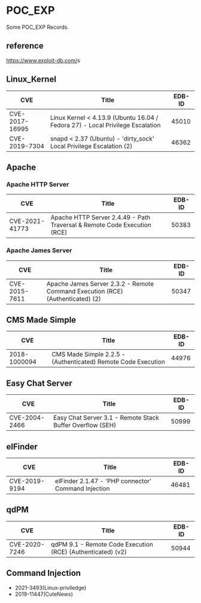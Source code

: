 # POC_EXP

Some POC_EXP Records.

## reference

<https://www.exploit-db.com/>s

## Linux_Kernel

|CVE|Title|EDB-ID|
|---|-----|------|
|CVE-2017-16995|Linux Kernel < 4.13.9 (Ubuntu 16.04 / Fedora 27) - Local Privilege Escalation|45010|
|CVE-2019-7304|snapd < 2.37 (Ubuntu) - 'dirty_sock' Local Privilege Escalation (2)|46362|

## Apache

### Apache HTTP Server

|CVE|Title|EDB-ID|
|---|-----|------|
|CVE-2021-41773|Apache HTTP Server 2.4.49 - Path Traversal & Remote Code Execution (RCE)|50383|

### Apache James Server

|CVE|Title|EDB-ID|
|---|-----|------|
|CVE-2015-7611|Apache James Server 2.3.2 - Remote Command Execution (RCE) (Authenticated) (2)|50347|

## CMS Made Simple

|CVE|Title|EDB-ID|
|---|-----|------|
|2018-1000094|CMS Made Simple 2.2.5 - (Authenticated) Remote Code Execution|44976|

## Easy Chat Server

|CVE|Title|EDB-ID|
|---|-----|------|
|CVE-2004-2466|Easy Chat Server 3.1 - Remote Stack Buffer Overflow (SEH)|50999|

## elFinder

|CVE|Title|EDB-ID|
|---|-----|------|
|CVE-2019-9194|elFinder 2.1.47 - 'PHP connector' Command Injection|46481|

## qdPM

|CVE|Title|EDB-ID|
|---|-----|------|
|CVE-2020-7246|qdPM 9.1 - Remote Code Execution (RCE) (Authenticated) (v2)|50944|

## Command Injection

- 2021-3493(Linux-priviledge)
- 2019-11447(CuteNews)
